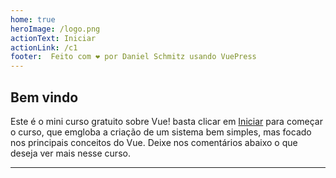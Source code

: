 ```yaml
---
home: true
heroImage: /logo.png
actionText: Iniciar
actionLink: /c1
footer:  Feito com ❤️ por Daniel Schmitz usando VuePress
---
```


## Bem vindo

Este é o mini curso gratuito sobre Vue! basta clicar em [Iniciar](/c1.md) para começar o curso, que emgloba a criação de um sistema bem simples, mas focado nos principais conceitos do Vue. Deixe nos comentários abaixo o que deseja ver mais nesse curso. 

<hr>

<disqus/>